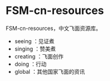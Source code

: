 # FSM-cn-resources
FSM-cn-resources，中文飞面资源库。
- seeing ：见证煮
- singing ：赞美煮
- creating ：飞面创作
- doing ：行动
- global ：其他国家飞面的资讯
